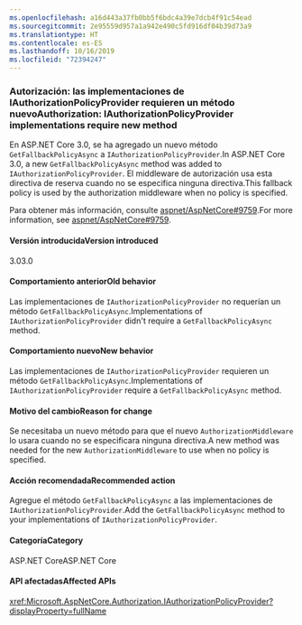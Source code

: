 ```yaml
---
ms.openlocfilehash: a16d443a37fb0bb5f6bdc4a39e7dcb4f91c54ead
ms.sourcegitcommit: 2e95559d957a1a942e490c5fd916df04b39d73a9
ms.translationtype: HT
ms.contentlocale: es-ES
ms.lasthandoff: 10/16/2019
ms.locfileid: "72394247"
---
```

### <a name="authorization-iauthorizationpolicyprovider-implementations-require-new-method"></a><span data-ttu-id="e5269-101">Autorización: las implementaciones de IAuthorizationPolicyProvider requieren un método nuevo</span><span class="sxs-lookup"><span data-stu-id="e5269-101">Authorization: IAuthorizationPolicyProvider implementations require new method</span></span>

<span data-ttu-id="e5269-102">En ASP.NET Core 3.0, se ha agregado un nuevo método `GetFallbackPolicyAsync` a `IAuthorizationPolicyProvider`.</span><span class="sxs-lookup"><span data-stu-id="e5269-102">In ASP.NET Core 3.0, a new `GetFallbackPolicyAsync` method was added to `IAuthorizationPolicyProvider`.</span></span> <span data-ttu-id="e5269-103">El middleware de autorización usa esta directiva de reserva cuando no se especifica ninguna directiva.</span><span class="sxs-lookup"><span data-stu-id="e5269-103">This fallback policy is used by the authorization middleware when no policy is specified.</span></span>

<span data-ttu-id="e5269-104">Para obtener más información, consulte [aspnet/AspNetCore#9759](https://github.com/aspnet/AspNetCore/pull/9759).</span><span class="sxs-lookup"><span data-stu-id="e5269-104">For more information, see [aspnet/AspNetCore#9759](https://github.com/aspnet/AspNetCore/pull/9759).</span></span> 

#### <a name="version-introduced"></a><span data-ttu-id="e5269-105">Versión introducida</span><span class="sxs-lookup"><span data-stu-id="e5269-105">Version introduced</span></span>

<span data-ttu-id="e5269-106">3.0</span><span class="sxs-lookup"><span data-stu-id="e5269-106">3.0</span></span>

#### <a name="old-behavior"></a><span data-ttu-id="e5269-107">Comportamiento anterior</span><span class="sxs-lookup"><span data-stu-id="e5269-107">Old behavior</span></span>

<span data-ttu-id="e5269-108">Las implementaciones de `IAuthorizationPolicyProvider` no requerían un método `GetFallbackPolicyAsync`.</span><span class="sxs-lookup"><span data-stu-id="e5269-108">Implementations of `IAuthorizationPolicyProvider` didn't require a `GetFallbackPolicyAsync` method.</span></span>

#### <a name="new-behavior"></a><span data-ttu-id="e5269-109">Comportamiento nuevo</span><span class="sxs-lookup"><span data-stu-id="e5269-109">New behavior</span></span>

<span data-ttu-id="e5269-110">Las implementaciones de `IAuthorizationPolicyProvider` requieren un método `GetFallbackPolicyAsync`.</span><span class="sxs-lookup"><span data-stu-id="e5269-110">Implementations of `IAuthorizationPolicyProvider` require a `GetFallbackPolicyAsync` method.</span></span>

#### <a name="reason-for-change"></a><span data-ttu-id="e5269-111">Motivo del cambio</span><span class="sxs-lookup"><span data-stu-id="e5269-111">Reason for change</span></span>

<span data-ttu-id="e5269-112">Se necesitaba un nuevo método para que el nuevo `AuthorizationMiddleware` lo usara cuando no se especificara ninguna directiva.</span><span class="sxs-lookup"><span data-stu-id="e5269-112">A new method was needed for the new `AuthorizationMiddleware` to use when no policy is specified.</span></span>

#### <a name="recommended-action"></a><span data-ttu-id="e5269-113">Acción recomendada</span><span class="sxs-lookup"><span data-stu-id="e5269-113">Recommended action</span></span>

<span data-ttu-id="e5269-114">Agregue el método `GetFallbackPolicyAsync` a las implementaciones de `IAuthorizationPolicyProvider`.</span><span class="sxs-lookup"><span data-stu-id="e5269-114">Add the `GetFallbackPolicyAsync` method to your implementations of `IAuthorizationPolicyProvider`.</span></span>

#### <a name="category"></a><span data-ttu-id="e5269-115">Categoría</span><span class="sxs-lookup"><span data-stu-id="e5269-115">Category</span></span>

<span data-ttu-id="e5269-116">ASP.NET Core</span><span class="sxs-lookup"><span data-stu-id="e5269-116">ASP.NET Core</span></span>

#### <a name="affected-apis"></a><span data-ttu-id="e5269-117">API afectadas</span><span class="sxs-lookup"><span data-stu-id="e5269-117">Affected APIs</span></span>

<xref:Microsoft.AspNetCore.Authorization.IAuthorizationPolicyProvider?displayProperty=fullName>

<!-- 

#### Affected APIs

`T:Microsoft.AspNetCore.Authorization.IAuthorizationPolicyProvider`

-->
